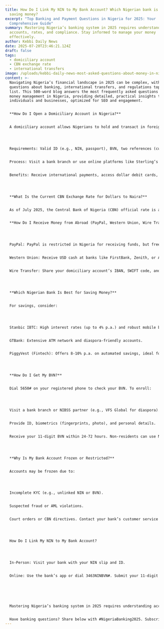 ```yaml
---
title: How Do I Link My NIN to My Bank Account? Which Nigerian bank is best for
  saving money?
excerpt: "Top Banking and Payment Questions in Nigeria for 2025: Your
  Comprehensive Guide"
summary: Mastering Nigeria’s banking system in 2025 requires understanding
  accounts, rates, and compliance. Stay informed to manage your money
  effectively.
author: Kebbi Daily News
date: 2025-07-20T23:46:21.124Z
draft: false
tags:
  - domiciliary account
  - CBN exchange rate
  - international transfers
image: /uploads/kebbi-daily-news-most-asked-questions-about-money-in-nigeria.jpg
content: >-
  Navigating Nigeria’s financial landscape in 2025 can be complex, with
  questions about banking, international transfers, and regulations topping the
  list. This 500-word blog answers the most frequently asked questions about
  money management in Nigeria, providing detailed, practical insights to empower
  individuals and businesses, optimized for SEO and engagement.


  **How Do I Open a Domiciliary Account in Nigeria?**


  A domiciliary account allows Nigerians to hold and transact in foreign currencies like USD, EUR, or GBP. To open one at banks like Zenith, UBA, or Sterling:




  Requirements: Valid ID (e.g., NIN, passport), BVN, two references (current account holders), a utility bill (less than 3 months old), and a minimum deposit ($50-$100, depending on the bank). Some banks, like UBA Freedom Savings, require only BVN for zero-balance accounts.


  Process: Visit a bank branch or use online platforms like Sterling’s Switch app. Submit documents, complete KYC forms, and fund the account. Online options may require a selfie and BVN verification.


  Benefits: Receive international payments, access dollar debit cards, and hedge against naira volatility. Drawbacks include maintenance fees (₦50 quarterly) and transfer delays.




  **What Is the Current CBN Exchange Rate for Dollars to Naira?**


  As of July 2025, the Central Bank of Nigeria (CBN) official rate is approximately ₦1,590 per $1, while the parallel market rate ranges from ₦1,600-₦1,650, per Bloomberg. The CBN’s unified rate policy has reduced the gap, but bureaux de change often offer better rates for cash conversions. Check real-time rates on AbokiFX or CBN’s website.


  **How Do I Receive Money from Abroad (PayPal, Western Union, Wire Transfer)?**




  PayPal: PayPal is restricted in Nigeria for receiving funds, but freelancers use workarounds like Payoneer or family accounts abroad, converting to naira via BDCs.


  Western Union: Receive USD cash at banks like FirstBank, Zenith, or Access. Provide the transaction reference, ID, and BVN. Funds can deposit into a domiciliary account or be converted to naira. Fees range from $5-$20.


  Wire Transfer: Share your domiciliary account’s IBAN, SWIFT code, and bank details with the sender. Transfers via SWIFT take 1-3 days but incur fees ($20-$50). Fintechs like Grey or Cleva offer faster, cheaper alternatives with virtual USD accounts.




  **Which Nigerian Bank Is Best for Saving Money?**


  For savings, consider:




  Stanbic IBTC: High interest rates (up to 4% p.a.) and robust mobile banking.


  GTBank: Extensive ATM network and diaspora-friendly accounts.


  PiggyVest (Fintech): Offers 8-10% p.a. on automated savings, ideal for tech-savvy users. Choose based on fees, accessibility, and digital features. Stanbic leads for high-net-worth savers, while PiggyVest suits young professionals.




  **How Do I Get My BVN?**


  Dial 5650# on your registered phone to check your BVN. To enroll:




  Visit a bank branch or NIBSS partner (e.g., VFS Global for diaspora).


  Provide ID, biometrics (fingerprints, photo), and personal details.


  Receive your 11-digit BVN within 24-72 hours. Non-residents can use NRBVN for remote enrollment.




  **Why Is My Bank Account Frozen or Restricted?**


  Accounts may be frozen due to:




  Incomplete KYC (e.g., unlinked NIN or BVN).


  Suspected fraud or AML violations.


  Court orders or CBN directives. Contact your bank’s customer service or visit a branch with ID and proof of transactions to resolve.




  How Do I Link My NIN to My Bank Account?




  In-Person: Visit your bank with your NIN slip and ID.


  Online: Use the bank’s app or dial 3463NINBVN#. Submit your 11-digit NIN, obtainable from NIMC centers or via *346#.






  Mastering Nigeria’s banking system in 2025 requires understanding accounts, rates, and compliance. Stay informed to manage your money effectively.


  Have banking questions? Share below with #NigeriaBanking2025. Subscribe for financial guides!
---
```

